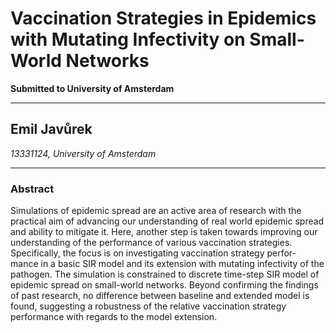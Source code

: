 # Vaccination Strategies in Epidemics with Mutating Infectivity on Small-World Networks

**Submitted to University of Amsterdam**

---

## Emil Javůrek  
*13331124, University of Amsterdam*

---

### Abstract
Simulations of epidemic spread are an active area of research with the practical aim of
advancing our understanding of real world epidemic spread and ability to mitigate it. Here,
another step is taken towards improving our understanding of the performance of various
vaccination strategies. Specifically, the focus is on investigating vaccination strategy perfor-
mance in a basic SIR model and its extension with mutating infectivity of the pathogen. The
simulation is constrained to discrete time-step SIR model of epidemic spread on small-world
networks. Beyond confirming the findings of past research, no difference between baseline
and extended model is found, suggesting a robustness of the relative vaccination strategy
performance with regards to the model extension.